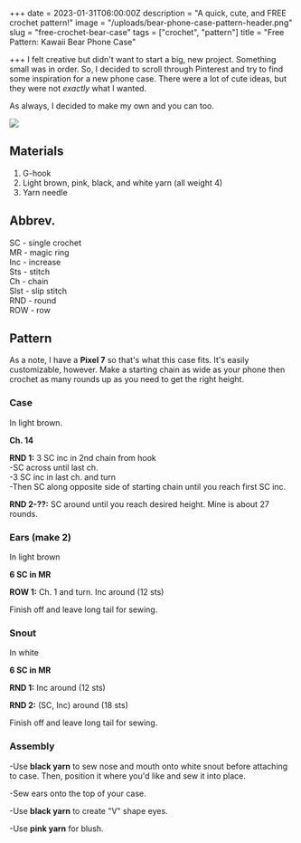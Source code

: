 +++
date = 2023-01-31T06:00:00Z
description = "A quick, cute, and FREE crochet pattern!"
image = "/uploads/bear-phone-case-pattern-header.png"
slug = "free-crochet-bear-case"
tags = ["crochet", "pattern"]
title = "Free Pattern: Kawaii Bear Phone Case"

+++
I felt creative but didn't want to start a big, new project. Something small was in order. So, I decided to scroll through Pinterest and try to find some inspiration for a new phone case. There were a lot of cute ideas, but they were not _exactly_ what I wanted.

As always, I decided to make my own and you can too.

![](/uploads/1.png)

## Materials

1. G-hook
2. Light brown, pink, black, and white yarn (all weight 4)
3. Yarn needle

## Abbrev.

SC - single crochet  
MR - magic ring  
Inc - increase  
Sts - stitch  
Ch - chain  
Slst - slip stitch  
RND - round  
ROW - row

## Pattern

As a note, I have a **Pixel 7** so that's what this case fits. It's easily customizable, however. Make a starting chain as wide as your phone then crochet as many rounds up as you need to get the right height.

### Case

In light brown.

**Ch. 14**

**RND 1:** 3 SC inc in 2nd chain from hook  
\-SC across until last ch.  
\-3 SC inc in last ch. and turn  
\-Then SC along opposite side of starting chain until you reach first SC inc.

**RND 2-??:** SC around until you reach desired height. Mine is about 27 rounds.

### Ears (make 2)

In light brown

**6 SC in MR**

**ROW 1:** Ch. 1 and turn. Inc around (12 sts)

Finish off and leave long tail for sewing.

### Snout

In white

**6 SC in MR**

**RND 1:** Inc around (12 sts)

**RND 2:** (SC, Inc) around (18 sts)

Finish off and leave long tail for sewing.

### Assembly

\-Use **black yarn** to sew nose and mouth onto white snout before attaching to case. Then, position it where you'd like and sew it into place.

\-Sew ears onto the top of your case.

\-Use **black yarn** to create "V" shape eyes.

\-Use **pink yarn** for blush.